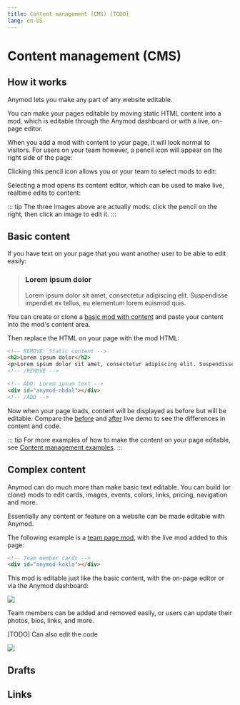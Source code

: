 ```yaml
---
title: Content management (CMS) [TODO]
lang: en-US
---
```

<sandbox/>

# Content management (CMS)

## How it works

Anymod lets you make any part of any website editable.

You can make your pages editable by moving static HTML content into a mod, which is editable through the Anymod dashboard or with a live, on-page editor.

When you add a mod with content to your page, it will look normal to visitors. For users on your team however, a pencil icon will appear on the right side of the page:

<!-- [Sandbox] Image CMS-01 -->
<mod :mod-key="'bbdbd'"/>

Clicking this pencil icon allows you or your team to select mods to edit:

<!-- [Sandbox] Image CMS-02 -->
<mod :mod-key="'rbnba'"/>

Selecting a mod opens its content editor, which can be used to make live, realtime edits to content:

<!-- [Sandbox] Image CMS-03 -->
<mod :mod-key="'ooloa'"/>

::: tip
The three images above are actually mods: click the pencil <sandbox-inline/> on the right, then click an image to edit it.
:::

## Basic content

If you have text on your page that you want another user to be able to edit easily:

<blockquote style="color:#333">
  <h3>Lorem ipsum dolor</h3>
  <p>
    Lorem ipsum dolor sit amet, consectetur adipiscing elit. Suspendisse imperdiet ex tellus, eu elementum lorem euismod quis.
  </p>
</blockquote>

You can create or clone a [basic mod with content](https://anymod.com/mod/nbdal/content) and paste your content into the mod's content area.

Then replace the HTML on your page with the mod HTML:

```html
<!-- REMOVE: Static content -->
<h2>Lorem ipsum dolor</h2>
<p>Lorem ipsum dolor sit amet, consectetur adipiscing elit. Suspendisse imperdiet ex tellus, eu elementum lorem euismod quis.</p>
<!-- /REMOVE -->

<!-- ADD: Lorem ipsum text -->
<div id="anymod-nbdal"></div>
<!-- /ADD -->
```

Now when your page loads, content will be displayed as before but will be editable.  Compare the [before](/live-demos/cms-before.html) and [after](/live-demos/cms-after.html) live demo to see the differences in content and code.

::: tip
For more examples of how to make the content on your page editable, see [Content management examples](/examples/#content-management).
:::

## Complex content

Anymod can do much more than make basic text editable. You can build (or clone) mods to edit cards, images, events, colors, links, pricing, navigation and more.

Essentially any content or feature on a website can be made editable with Anymod.

The following example is a [team page mod](https://anymod.com/mod/kokla), with the live mod added to this page:

```html
<!-- Team member cards -->
<div id="anymod-kokla"></div>
```

<mod :mod-key="'kokla'"/>

This mod is editable just like the basic content, with the on-page editor or via the Anymod dashboard:

<img src="https://res.cloudinary.com/component/image/upload/v1537498106/cms-06_q3oyyo.png">

Team members can be added and removed easily, or users can update their photos, bios, links, and more.

[TODO] Can also edit the code

<img src="https://res.cloudinary.com/component/image/upload/v1537498566/cms-07_qgxqlu.png">

## Drafts

## Links